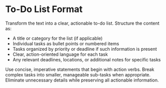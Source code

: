 # To-Do List Format

Transform the text into a clear, actionable to-do list. Structure the content as:

- A title or category for the list (if applicable)
- Individual tasks as bullet points or numbered items
- Tasks organized by priority or deadline if such information is present
- Clear, action-oriented language for each task
- Any relevant deadlines, locations, or additional notes for specific tasks

Use concise, imperative statements that begin with action verbs. Break complex tasks into smaller, manageable sub-tasks when appropriate. Eliminate unnecessary details while preserving all actionable information.
